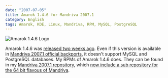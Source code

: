 ```yaml
---
date: "2007-07-05"
title: Amarok 1.4.6 for Mandriva 2007.1
category: English
tags: Amarok, KDE, Linux, Mandriva, RPM, MySQL, PostgreSQL
---
```


![Amarok 1.4.6 Logo](/uploads/2007/amarok146.png)

Amarok 1.4.6 was [released two weeks ago](https://amarok.kde.org/en/node/234).
Even if this version is available in
[Mandriva 2007.1 official backports](ftp://ftp.proxad.net/pub/Distributions_Linux/MandrivaLinux/official/2007.1/i586/media/main/backports),
it doesn't support MySQL and PostgreSQL databases. My RPMs of Amarok 1.4.6 does.
They can be found in my
[Mandriva 2007.1 repository](https://github.com/kdeldycke/mandriva-specs), which
[now include a sub repository for the 64 bit flavous of Mandriva](https://kevin.deldycke.com/2007/07/mandriva-20071-rpms-for-x86_64-arch/).
